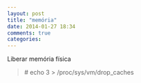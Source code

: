 ```yaml
---
layout: post
title: "memória"
date: 2014-01-27 18:34
comments: true
categories: 
---
```

Liberar memória física 

>\# echo 3 > /proc/sys/vm/drop_caches

